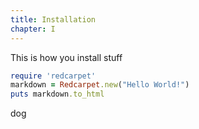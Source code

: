 ```yaml
---
title: Installation
chapter: I
---
```


This is how you install stuff

```ruby
require 'redcarpet'
markdown = Redcarpet.new("Hello World!")
puts markdown.to_html
```

dog